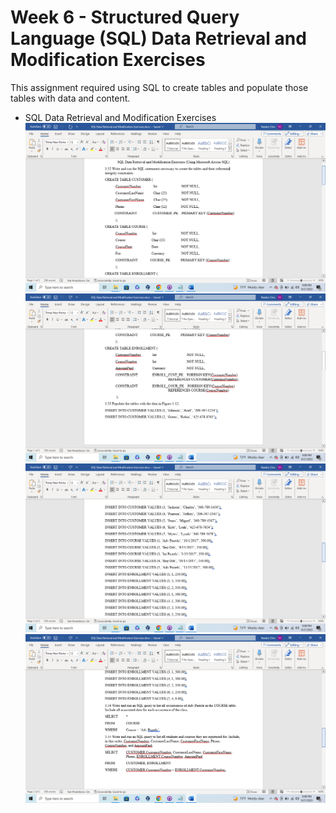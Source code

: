 # Week 6 - Structured Query Language (SQL) Data Retrieval and Modification Exercises

This assignment required using SQL to create tables and populate those tables with data and content.
* SQL Data Retrieval and Modification Exercises
![SQL1](Images/sql1.png)
![SQL2](Images/sql2.png)
![SQL3](Images/sql3.png)
![SQL4](Images/sql4.png)

